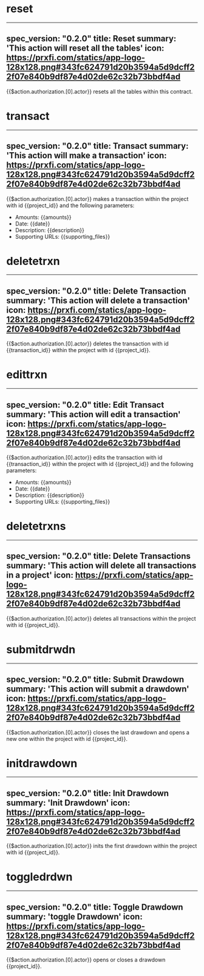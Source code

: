 <h1 class="contract">reset</h1>

---
spec_version: "0.2.0"
title: Reset
summary: 'This action will reset all the tables'
icon: https://prxfi.com/statics/app-logo-128x128.png#343fc624791d20b3594a5d9dcff22f07e840b9df87e4d02de62c32b73bbdf4ad
---

{{$action.authorization.[0].actor}} resets all the tables within this contract.


<h1 class="contract">transact</h1>

---
spec_version: "0.2.0"
title: Transact
summary: 'This action will make a transaction'
icon: https://prxfi.com/statics/app-logo-128x128.png#343fc624791d20b3594a5d9dcff22f07e840b9df87e4d02de62c32b73bbdf4ad
---

{{$action.authorization.[0].actor}} makes a transaction within the project with id {{project_id}} and the following parameters:
- Amounts: {{amounts}}
- Date: {{date}}
- Description: {{description}}
- Supporting URLs: {{supporting_files}}


<h1 class="contract">deletetrxn</h1>

---
spec_version: "0.2.0"
title: Delete Transaction
summary: 'This action will delete a transaction'
icon: https://prxfi.com/statics/app-logo-128x128.png#343fc624791d20b3594a5d9dcff22f07e840b9df87e4d02de62c32b73bbdf4ad
---

{{$action.authorization.[0].actor}} deletes the transaction with id {{transaction_id}} within the project with id {{project_id}}.


<h1 class="contract">edittrxn</h1>

---
spec_version: "0.2.0"
title: Edit Transact
summary: 'This action will edit a transaction'
icon: https://prxfi.com/statics/app-logo-128x128.png#343fc624791d20b3594a5d9dcff22f07e840b9df87e4d02de62c32b73bbdf4ad
---

{{$action.authorization.[0].actor}} edits the transaction with id {{transaction_id}} within the project with id {{project_id}} and the following parameters:
- Amounts: {{amounts}}
- Date: {{date}}
- Description: {{description}}
- Supporting URLs: {{supporting_files}}


<h1 class="contract">deletetrxns</h1>

---
spec_version: "0.2.0"
title: Delete Transactions
summary: 'This action will delete all transactions in a project'
icon: https://prxfi.com/statics/app-logo-128x128.png#343fc624791d20b3594a5d9dcff22f07e840b9df87e4d02de62c32b73bbdf4ad
---

{{$action.authorization.[0].actor}} deletes all transactions within the project with id {{project_id}}.


<h1 class="contract">submitdrwdn</h1>

---
spec_version: "0.2.0"
title: Submit Drawdown
summary: 'This action will submit a drawdown'
icon: https://prxfi.com/statics/app-logo-128x128.png#343fc624791d20b3594a5d9dcff22f07e840b9df87e4d02de62c32b73bbdf4ad
---

{{$action.authorization.[0].actor}} closes the last drawdown and opens a new one within the project with id {{project_id}}.


<h1 class="contract">initdrawdown</h1>

---
spec_version: "0.2.0"
title: Init Drawdown
summary: 'Init Drawdown'
icon: https://prxfi.com/statics/app-logo-128x128.png#343fc624791d20b3594a5d9dcff22f07e840b9df87e4d02de62c32b73bbdf4ad
---

{{$action.authorization.[0].actor}} inits the first drawdown within the project with id {{project_id}}.


<h1 class="contract">toggledrdwn</h1>

---
spec_version: "0.2.0"
title: Toggle Drawdown
summary: 'toggle Drawdown'
icon: https://prxfi.com/statics/app-logo-128x128.png#343fc624791d20b3594a5d9dcff22f07e840b9df87e4d02de62c32b73bbdf4ad
---

{{$action.authorization.[0].actor}} opens or closes a drawdown {{project_id}}.











